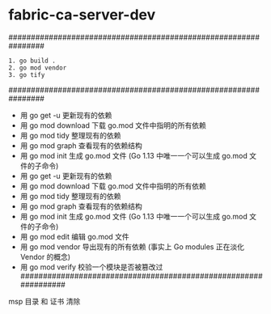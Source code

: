 # fabric-ca-server-dev


################################################################

    1. go build .
    2. go mod vendor 
    3. go tify



################################################################

- 用 go get -u 更新现有的依赖
- 用 go mod download 下载 go.mod 文件中指明的所有依赖
- 用 go mod tidy 整理现有的依赖
- 用 go mod graph 查看现有的依赖结构
- 用 go mod init 生成 go.mod 文件 (Go 1.13 中唯一一个可以生成 go.mod 文件的子命令)
- 用 go get -u 更新现有的依赖
- 用 go mod download 下载 go.mod 文件中指明的所有依赖
- 用 go mod tidy 整理现有的依赖
- 用 go mod graph 查看现有的依赖结构
- 用 go mod init 生成 go.mod 文件 (Go 1.13 中唯一一个可以生成 go.mod 文件的子命令)
- 用 go mod edit 编辑 go.mod 文件
- 用 go mod vendor 导出现有的所有依赖 (事实上 Go modules 正在淡化 Vendor 的概念)
- 用 go mod verify 校验一个模块是否被篡改过
################################################################

 msp 目录  和 证书 清除 
 